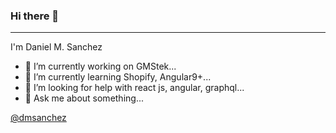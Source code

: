 ### Hi there 👋
***

I'm Daniel M. Sanchez

- 🔭 I’m currently working on GMStek...
- 🌱 I’m currently learning Shopify, Angular9+...
- 🤔 I’m looking for help with react js, angular, graphql...
- 💬 Ask me about something...

[@dmsanchez](https://twitter.com/dmsanchez86)

<!--
**dmsanchez86/dmsanchez86** is a ✨ _special_ ✨ repository because its `README.md` (this file) appears on your GitHub profile.

Here are some ideas to get you started:
-->
